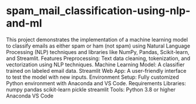 # spam_mail_classification-using-nlp-and-ml
This project demonstrates the implementation of a machine learning model to classify emails as either spam or ham (not spam) using Natural Language Processing (NLP) techniques and libraries like NumPy, Pandas, Scikit-learn, and Streamlit.
Features
Preprocessing: Text data cleaning, tokenization, and vectorization using NLP techniques.
Machine Learning Model: A classifier trained on labeled email data.
Streamlit Web App: A user-friendly interface to test the model with new inputs.
Environment Setup: Fully customized Python environment with Anaconda and VS Code.
Requirements
Libraries:
numpy
pandas
scikit-learn
pickle
streamlit
Tools:
Python 3.8 or higher
Anaconda
VS Code
